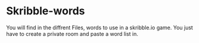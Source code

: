 # Skribble-words
You will find in the diffrent Files, words to use in a skribble.io game. You just have to create a private room and paste a word list in.

